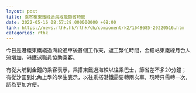 ```yaml
---
layout: post
title: 乘客稱東鐵綫過海段能節省時間
date: 2022-05-16 08:57:28.000000000 +08:00
link: https://news.rthk.hk/rthk/ch/component/k2/1648685-20220516.htm
categories: rthk
---
```


今日是港鐵東鐵綫過海段通車後首個工作天，返工繁忙時間，金鐘站東鐵線月台人流增加，港鐵派職員協助乘客。

有從大埔到金鐘的乘客表示，乘搭東鐵過海較以往乘巴士，節省差不多20分鐘；有從沙田到北角上學的學生表示，以往乘搭港鐵需要轉兩次車，現時只需轉一次，認為更加方便。
